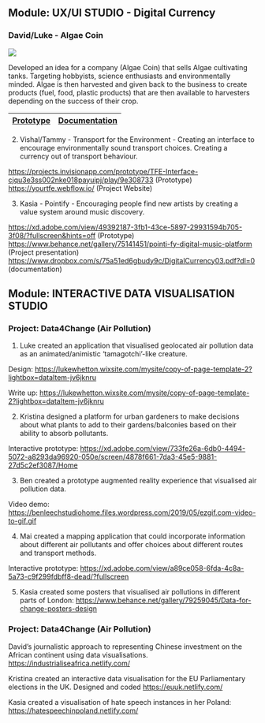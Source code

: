 ## Module: UX/UI STUDIO - Digital Currency


### David/Luke - Algae Coin 

![](https://uploads-ssl.webflow.com/5b4cc508d95543c8be1d1104/5c43cdace006567946924b1c_s_70CBE87F0171D2AB086C061600147410A79F02B1F8F96DB7B5B01FD794023B88_1547649008323_Shop%2Balgae.jpeg)


Developed an idea for a company (Algae Coin) that sells Algae cultivating tanks. Targeting hobbyists, science enthusiasts and environmentally minded. Algae is then harvested and given back to the business to create products (fuel, food, plastic products) that are then available to harvesters depending on the success of their crop.   
	
| [Prototype](https://www.figma.com/proto/Cn6a2mfJk8jjjfH0Wkm79evM/algae?node-id=0%3A476&viewport=-730%2C-1149%2C0.147452&scaling=scale-down-width&redirected=1) | [Documentation](http://davidvalente.webflow.io/categories/digital-currency) |
|--|--|


2. Vishal/Tammy - Transport for the Environment - Creating an interface to encourage environmentally sound transport choices. Creating a currency out of transport behaviour.   

https://projects.invisionapp.com/prototype/TFE-Interface-cjqu3e3ss002nke018payuipj/play/9e308733 (Prototype)
https://yourtfe.webflow.io/ (Project Website)

3. Kasia - Pointify - Encouraging people find new artists by creating a value system around music discovery.

https://xd.adobe.com/view/49392187-3fb1-43ce-5897-29931594b705-3f08/?fullscreen&hints=off (Prototype)
https://www.behance.net/gallery/75141451/pointi-fy-digital-music-platform (Project presentation)
https://www.dropbox.com/s/75a51ed6gbudy9c/DigitalCurrency03.pdf?dl=0 (documentation)


## Module: INTERACTIVE DATA VISUALISATION STUDIO
### Project: Data4Change (Air Pollution)


1. Luke created an application that visualised geolocated air pollution data as an animated/animistic ‘tamagotchi’-like creature. 

Design:
https://lukewhetton.wixsite.com/mysite/copy-of-page-template-2?lightbox=dataItem-jv6jknru

Write up:
https://lukewhetton.wixsite.com/mysite/copy-of-page-template-2?lightbox=dataItem-jv6jknru


2. Kristina designed a platform for urban gardeners to make decisions about what plants to add to their gardens/balconies based on their ability to absorb pollutants.

Interactive prototype:
https://xd.adobe.com/view/733fe26a-6db0-4494-5072-a8293da96920-050e/screen/4878f661-7da3-45e5-9881-27d5c2ef3087/Home

3. Ben created a prototype augmented reality experience that visualised air pollution data.

Video demo:
https://benleechstudiohome.files.wordpress.com/2019/05/ezgif.com-video-to-gif.gif 

4. Mai created a mapping application that could incorporate information about different air pollutants and offer choices about different routes and transport methods.

Interactive prototype:
https://xd.adobe.com/view/a89ce058-6fda-4c8a-5a73-c9f299fdbff8-dead/?fullscreen

5. Kasia created some posters that visualised air pollutions in different parts of London:
https://www.behance.net/gallery/79259045/Data-for-change-posters-design

### Project: Data4Change (Air Pollution)

David’s journalistic approach to representing Chinese investment on the African continent using data visualisations.
https://industrialiseafrica.netlify.com/ 

Kristina created an interactive data visualisation for the EU Parliamentary elections in the UK. Designed and coded
https://euuk.netlify.com/

Kasia created a visualisation of hate speech instances in her Poland:
https://hatespeechinpoland.netlify.com/
<!--stackedit_data:
eyJoaXN0b3J5IjpbNTkxODcyNjAzLC05NDU3MjU4NTEsLTY4OT
g4MjY0MiwtMjA4ODc0NjYxMl19
-->
